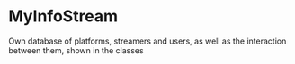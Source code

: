 # MyInfoStream
Own database of platforms, streamers and users, as well as the interaction between them, shown in the classes
